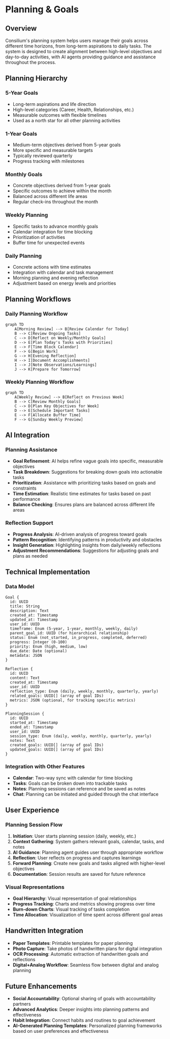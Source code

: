 # Planning & Goals

## Overview

Consilium's planning system helps users manage their goals across different time horizons, from long-term aspirations to daily tasks. The system is designed to create alignment between high-level objectives and day-to-day activities, with AI agents providing guidance and assistance throughout the process.

## Planning Hierarchy

### 5-Year Goals
- Long-term aspirations and life direction
- High-level categories (Career, Health, Relationships, etc.)
- Measurable outcomes with flexible timelines
- Used as a north star for all other planning activities

### 1-Year Goals
- Medium-term objectives derived from 5-year goals
- More specific and measurable targets
- Typically reviewed quarterly
- Progress tracking with milestones

### Monthly Goals
- Concrete objectives derived from 1-year goals
- Specific outcomes to achieve within the month
- Balanced across different life areas
- Regular check-ins throughout the month

### Weekly Planning
- Specific tasks to advance monthly goals
- Calendar integration for time blocking
- Prioritization of activities
- Buffer time for unexpected events

### Daily Planning
- Concrete actions with time estimates
- Integration with calendar and task management
- Morning planning and evening reflection
- Adjustment based on energy levels and priorities

## Planning Workflows

### Daily Planning Workflow

```mermaid
graph TD
    A[Morning Review] --> B[Review Calendar for Today]
    B --> C[Review Ongoing Tasks]
    C --> D[Reflect on Weekly/Monthly Goals]
    D --> E[Plan Today's Tasks with Priorities]
    E --> F[Time Block Calendar]
    F --> G[Begin Work]
    G --> H[Evening Reflection]
    H --> I[Document Accomplishments]
    I --> J[Note Observations/Learnings]
    J --> K[Prepare for Tomorrow]
```

### Weekly Planning Workflow

```mermaid
graph TD
    A[Weekly Review] --> B[Reflect on Previous Week]
    B --> C[Review Monthly Goals]
    C --> D[Plan Key Objectives for Week]
    D --> E[Schedule Important Tasks]
    E --> F[Allocate Buffer Time]
    F --> G[Sunday Weekly Preview]
```

## AI Integration

### Planning Assistance

- **Goal Refinement**: AI helps refine vague goals into specific, measurable objectives
- **Task Breakdown**: Suggestions for breaking down goals into actionable tasks
- **Prioritization**: Assistance with prioritizing tasks based on goals and constraints
- **Time Estimation**: Realistic time estimates for tasks based on past performance
- **Balance Checking**: Ensures plans are balanced across different life areas

### Reflection Support

- **Progress Analysis**: AI-driven analysis of progress toward goals
- **Pattern Recognition**: Identifying patterns in productivity and obstacles
- **Insight Generation**: Highlighting insights from daily/weekly reflections
- **Adjustment Recommendations**: Suggestions for adjusting goals and plans as needed

## Technical Implementation

### Data Model

```
Goal {
  id: UUID
  title: String
  description: Text
  created_at: Timestamp
  updated_at: Timestamp
  user_id: UUID
  timeframe: Enum (5-year, 1-year, monthly, weekly, daily)
  parent_goal_id: UUID (for hierarchical relationship)
  status: Enum (not_started, in_progress, completed, deferred)
  progress: Integer (0-100)
  priority: Enum (high, medium, low)
  due_date: Date (optional)
  metadata: JSON
}

Reflection {
  id: UUID
  content: Text
  created_at: Timestamp
  user_id: UUID
  reflection_type: Enum (daily, weekly, monthly, quarterly, yearly)
  related_goals: UUID[] (array of goal IDs)
  metrics: JSON (optional, for tracking specific metrics)
}

PlanningSession {
  id: UUID
  started_at: Timestamp
  ended_at: Timestamp
  user_id: UUID
  session_type: Enum (daily, weekly, monthly, quarterly, yearly)
  notes: Text
  created_goals: UUID[] (array of goal IDs)
  updated_goals: UUID[] (array of goal IDs)
}
```

### Integration with Other Features

- **Calendar**: Two-way sync with calendar for time blocking
- **Tasks**: Goals can be broken down into trackable tasks
- **Notes**: Planning sessions can reference and be saved as notes
- **Chat**: Planning can be initiated and guided through the chat interface

## User Experience

### Planning Session Flow

1. **Initiation**: User starts planning session (daily, weekly, etc.)
2. **Context Gathering**: System gathers relevant goals, calendar, tasks, and notes
3. **AI Guidance**: Planning agent guides user through appropriate workflow
4. **Reflection**: User reflects on progress and captures learnings
5. **Forward Planning**: Create new goals and tasks aligned with higher-level objectives
6. **Documentation**: Session results are saved for future reference

### Visual Representations

- **Goal Hierarchy**: Visual representation of goal relationships
- **Progress Tracking**: Charts and metrics showing progress over time
- **Burn-down Charts**: Visual tracking of tasks completion
- **Time Allocation**: Visualization of time spent across different goal areas

## Handwritten Integration

- **Paper Templates**: Printable templates for paper planning
- **Photo Capture**: Take photos of handwritten plans for digital integration
- **OCR Processing**: Automatic extraction of handwritten goals and reflections
- **Digital+Analog Workflow**: Seamless flow between digital and analog planning

## Future Enhancements

- **Social Accountability**: Optional sharing of goals with accountability partners
- **Advanced Analytics**: Deeper insights into planning patterns and effectiveness
- **Habit Integration**: Connect habits and routines to goal achievement
- **AI-Generated Planning Templates**: Personalized planning frameworks based on user preferences and effectiveness 